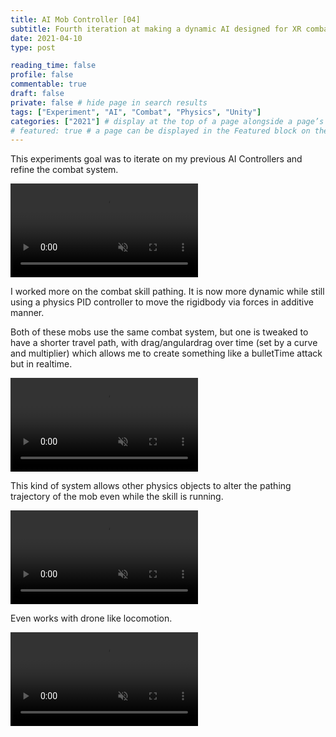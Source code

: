 ```yaml
---
title: AI Mob Controller [04]
subtitle: Fourth iteration at making a dynamic AI designed for XR combat
date: 2021-04-10
type: post

reading_time: false
profile: false
commentable: true
draft: false
private: false # hide page in search results
tags: ["Experiment", "AI", "Combat", "Physics", "Unity"]
categories: ["2021"] # display at the top of a page alongside a page’s metadata
# featured: true # a page can be displayed in the Featured block on the homepage. This is useful for sticky, announcement blog posts or selected publications etc.
---
```


<p>This experiments goal was to iterate on my previous AI Controllers and refine the combat system.</p>


<div class="video_thing">
    <video muted autoplay="" name="media" loop=""><source src="https://raw.githack.com/Denchyaknow/GitSite_Dencho/Develop/assets/media/projects/AIMobController04/XRLog_2021_771.webm" type="video/mp4"></video>
</div>

<!--more-->

<p>I worked more on the combat skill pathing. It is now more dynamic while still using a physics PID controller to move the rigidbody via forces in additive manner.</p>

<p>Both of these mobs use the same combat system, but one is tweaked to have a shorter travel path, with drag/angulardrag over time (set by a curve and multiplier) which allows me to create something like a bulletTime attack but in realtime.</p>

<div class="video_thing">
    <video muted autoplay="" name="media" loop=""><source src="https://raw.githack.com/Denchyaknow/GitSite_Dencho/Develop/assets/media/projects/AIMobController04/XRLog_2021_779.webm" type="video/mp4"></video>
</div>

<p>This kind of system allows other physics objects to alter the pathing trajectory of the mob even while the skill is running.</p>

<div class="video_thing">
    <video muted autoplay="" name="media" loop=""><source src="https://raw.githack.com/Denchyaknow/GitSite_Dencho/Develop/assets/media/projects/AIMobController04/XRLog_2021_771.webm" type="video/mp4"></video>
</div>

<p>Even works with drone like locomotion.</p>

<div class="video_thing">
    <video muted autoplay="" name="media" loop=""><source src="https://raw.githack.com/Denchyaknow/GitSite_Dencho/Develop/assets/media/projects/AIMobController04/XRLog_2021_804.webm" type="video/mp4"></video>
</div>
